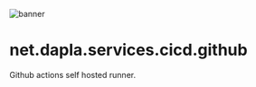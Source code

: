 ![banner](https://banner.dapla.net/?utm_campaign=community-buildpacks&utm_source=github.com/daplanet/net.dapla.services.cicd.github&utm_medium=markdown)

# net.dapla.services.cicd.github
Github actions self hosted runner.
